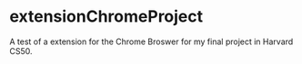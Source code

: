 # extensionChromeProject
A test of a extension for the Chrome Broswer for my final project in Harvard CS50.

